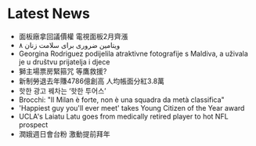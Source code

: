 # Latest News
-  面板廠拿回議價權 電視面板2月齊漲
-  ۸ ویتامین ضروری برای سلامت زنان
-  Georgina Rodriguez podijelila atraktivne fotografije s Maldiva, a uživala je u društvu prijatelja i djece
-  獅主場票房緊箍咒 等鷹救援?
-  新制勞退去年賺4786億創高 人均帳面分紅3.8萬
-  핫한 광고 꿰차는 ‘핫한 투어스’
-  Brocchi: "Il Milan è forte, non è una squadra da metà classifica"
-  'Happiest guy you'll ever meet' takes Young Citizen of the Year award
-  UCLA's Laiatu Latu goes from medically retired player to hot NFL prospect
-  潤娥週日會台粉 激動提前拜年
